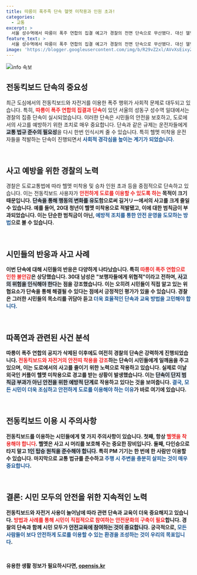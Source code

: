 ```yaml
---
title: 따릉이 폭주족 단속 헬멧 미착용과 인원 초과!
categories:
  - 교통
excerpt: >
  서울 성수역에서 따릉이 폭주 연합의 집결 예고가 경찰의 전면 단속으로 무산됐다. 대신 헬멧 미착용 전동킥보드 운전자가 대거 적발되며 시민들의 불안감이 커지고 있다. 집중 단속의 실상은 무엇일까? 클릭해 더 확인해보세요!
feature_text: >
  서울 성수역에서 따릉이 폭주 연합의 집결 예고가 경찰의 전면 단속으로 무산됐다. 대신 헬멧 미착용 전동킥보드 운전자가 대거 적발되며 시민들의 불안감이 커지고 있다. 집중 단속의 실상은 무엇일까? 클릭해 더 확인해보세요!
image: 'https://blogger.googleusercontent.com/img/b/R29vZ2xl/AVvXsEixyZcFfHzMRdzZMjFBmAUKJYCLCGyLL1o632UiGVXcaFdKo_bkvkuCioo0uUKlGfBVcT3P84aROyZIXSBEx3Aw5nCQ3pTgDom1WDC4m8eifvWiAmWEEVb4x6G_l8C0QH225ldMjyaFvpxGEBGNO37VmDTDMHGhJPq73UglMfDca1-0aw/s1600/blogspot.png'
---
```


<p><img src="https://blogger.googleusercontent.com/img/b/R29vZ2xl/AVvXsEixyZcFfHzMRdzZMjFBmAUKJYCLCGyLL1o632UiGVXcaFdKo_bkvkuCioo0uUKlGfBVcT3P84aROyZIXSBEx3Aw5nCQ3pTgDom1WDC4m8eifvWiAmWEEVb4x6G_l8C0QH225ldMjyaFvpxGEBGNO37VmDTDMHGhJPq73UglMfDca1-0aw/s1600/blogspot.png" alt="info 속보" /></p>

<h2 data-ke-size="size26">전동킥보드 단속의 중요성</h2>

<p data-ke-size="size16">최근 도심에서의 전동킥보드와 자전거를 이용한 폭주 행위가 사회적 문제로 대두되고 있습니다. 특히, <b><span style="color: #ee2323;">따릉이 폭주 연합의 집결과 단속</span></b>이 있던 서울의 성동구 성수역 일대에서는 경찰의 집중 단속이 실시되었습니다. 이러한 단속은 시민들의 안전을 보호하고, 도로에서의 사고를 예방하기 위한 조치로 매우 중요합니다. 단속과 같은 규제는 운전자들에게 <b><span style="background-color: #21538527;">교통 법규 준수의 필요성</span></b>을 다시 한번 인식시켜 줄 수 있습니다. 특히 헬멧 미착용 운전자들을 적발하는 단속이 진행되면서 <b><span style="color: #1a5490;">사회적 경각심을 높이는 계기가 되었습니다.</span></b></p>

<p data-ke-size="size16">&nbsp;</p>

<h2 data-ke-size="size26">사고 예방을 위한 경찰의 노력</h2>

<p data-ke-size="size16">경찰은 도로교통법에 따라 헬멧 미착용 및 승차 인원 초과 등을 중점적으로 단속하고 있습니다. 이는 전동킥보드 사용자가 <b><span style="color: #ee2323;">안전하게 도로를 이용할 수 있도록 하는<b></span></b> 목적이 크기 때문입니다. <b><span style="background-color: #21538527;">단속을 통해 행동의 변화를 유도</span></b>함으로써 길거リー에서의 사고를 크게 줄일 수 있습니다. 예를 들어, 20대 청년이 헬멧 미착용으로 적발됐고, 이에 대한 범칙금이 부과되었습니다. 이는 단순한 범칙금이 아닌, <b><span style="color: #1a5490;">예방적 조치를 통한 안전 운영을 도모하는 방법</span></b>으로 볼 수 있습니다.</p>

<p data-ke-size="size16">&nbsp;</p>

<h2 data-ke-size="size26">시민들의 반응과 사고 사례</h2>

<p data-ke-size="size16">이번 단속에 대해 시민들의 반응은 다양하게 나타났습니다. 특히 <b><span style="color: #ee2323;">따릉이 폭주 연합으로 인한 불안감</span></b>은 상당했습니다. 30대 남성은 "보행자들에게 위협적"이라고 전하며, <b><span style="background-color: #21538527;">사고의 위험을 인식해야 한다</span></b>는 점을 강조했습니다. 이는 오히려 시민들이 직접 알고 있는 위협요소가 단속을 통해 해결될 수 있다는 점에서 긍정적인 평가가 있을 수 있습니다. 경찰은 그러한 시민들의 목소리를 귀담아 듣고 <b><span style="color: #1a5490;">더욱 효율적인 단속과 교육 방법을 고민해야 합니다.</span></b></p>

<p data-ke-size="size16">&nbsp;</p>

<h2 data-ke-size="size26">따폭연과 관련된 사건 분석</h2>

<p data-ke-size="size16">따릉이 폭주 연합의 공지가 삭제된 이후에도 여전히 경찰의 단속은 강력하게 진행되었습니다. <b><span style="color: #ee2323;">전동킥보드와 자전거의 안전띠 착용을 강조</span></b>하는 단속이 시민들에게 일깨움을 주고 있으며, 이는 도로에서의 사고를 줄이기 위한 노력으로 작용하고 있습니다. 실제로 이날 외국인 커플이 헬멧 미착용으로 경고를 받는 상황이 발생했습니다. 이는 <b><span style="background-color: #21538527;">단속이 단지 범칙금 부과가 아닌 안전을 위한 예방적 단계</span></b>로 작용하고 있다는 것을 보여줍니다. <b><span style="color: #1a5490;">결국, 모든 시민이 더욱 조심하고 안전하게 도로를 이용해야 하는 이유</span></b>가 바로 여기에 있습니다.</p>

<p data-ke-size="size16">&nbsp;</p>

<h2 data-ke-size="size26">전동킥보드 이용 시 주의사항</h2>

<p data-ke-size="size16">전동킥보드를 이용하는 시민들에게 몇 가지 주의사항이 있습니다. 첫째, 항상 <b><span style="color: #ee2323;">헬멧을 착용해야 합니다</span></b>. 헬멧은 사고 시 머리를 보호해 주는 중요한 장비입니다. 둘째, 다인승으로 타지 말고 <b><span style="background-color: #21538527;">1인 탑승 원칙을 준수해야 합니다</span></b>. 특히 PM 기기는 한 번에 한 사람만 이용할 수 있습니다. 마지막으로 교통 법규를 준수하고 <b><span style="color: #1a5490;">주행 시 주변을 충분히 살피는 것이 매우 중요합니다</span></b>.</p>

<p data-ke-size="size16">&nbsp;</p>

<h2 data-ke-size="size26">결론: 시민 모두의 안전을 위한 지속적인 노력</h2>

<p data-ke-size="size16">전동킥보드와 자전거 사용이 늘어남에 따라 관련 단속과 교육이 더욱 중요해지고 있습니다. <b><span style="color: #ee2323;">방법과 사례를 통해 시민이 직접적으로 참여하는 안전문화의 구축이 필요</span></b>합니다. 경찰의 단속과 함께 시민 모두가 <b><span style="background-color: #21538527;">안전교육에 참여하는 것이 중요합니다</span></b>. 궁극적으로, <b><span style="color: #1a5490;">모든 사람들이 보다 안전하게 도로를 이용할 수 있는 환경을 조성하는 것이 우리의 목표입니다</span></b>.</p>

<p data-ke-size="size16">&nbsp;</p>
유용한 생활 정보가 필요하시다면, <a href="https://opensis.kr" rel="dofollow">opensis.kr</a>


